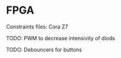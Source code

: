# FPGA

Constraints files: Cora Z7

TODO: PWM to decrease intensivity of diods

TODO: Debouncers for buttons
